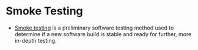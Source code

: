 # Smoke Testing
- [Smoke testing](https://en.wikipedia.org/wiki/Smoke_testing_(software)) is a preliminary software testing method used to determine if a new software build is stable and ready for further, more in-depth testing.